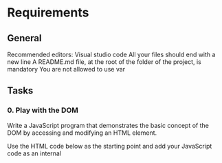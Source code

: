 # Requirements

## General

Recommended editors: Visual studio code
All your files should end with a new line
A README.md file, at the root of the folder of the project, is mandatory
You are not allowed to use var

## Tasks

### 0. Play with the DOM

Write a JavaScript program that demonstrates the basic concept of the DOM by accessing and modifying an HTML element.

Use the HTML code below as the starting point and add your JavaScript code as an internal <script> tag:

<!DOCTYPE html>
<html>
<head>
  <title>DOM Introduction</title>
</head>
<body>
  <p id="myParagraph">This is a paragraph.</p>
</body>
</html>
Write JavaScript code to select the element using its id and store it in a variable
Use the DOM API to modify the content of the <p> element to I successfully updated this paragraph with javascript
Make use of document.getElementById
Verify that the program successfully modifies the element content when the HTML file is opened in a browser.

### 1. Selecting HTML Elements Using Selectors

Write a JavaScript program that demonstrates the use of selectors to select specific HTML elements.

Use the HTML code below as the starting point and add your JavaScript code as an internal <script> tag:

<!DOCTYPE html>
<html>
<head>
  <title>Selecting Elements</title>
  <style>
    .highlight {
      color: red;
    }
  </style>
</head>
<body>
  <p class="highlight">This is a highlighted paragraph.</p>
  <p>This is a normal paragraph.</p>
</body>
</html>
Use the DOM API to modify the format of the <p class="highlight"> element to make the content boldened
Make use of document.querySelectorAll
Verify that the program successfully modifies the element content when the HTML file is opened in a browser.

### 2. Modifying Element Content, Attributes, and Styles

Write a JavaScript program that demonstrates the use of selectors to select specific HTML elements.

Use the HTML code below as the starting point and add your JavaScript code as an internal <script> tag:

<!DOCTYPE html>
<html>
<head>
  <title>Modifying Elements</title>
  <style>
    img {
      border: 1px solid black;
    }
  </style>
</head>
<body>
  <img id="myImage" src="https://picsum.photos/200/300" alt="My Image">
</body>
</html>
Write JavaScript code to select the <img> element using its id and store it in a variable.
Use the DOM API to modify the following:
the src to https://picsum.photos/200/301,
the alt to New image
the border style to 2px solid red
Make use of document.getElementById
Verify that the program successfully modifies the element content when the HTML file is opened in a browser.

### 3. Creating, Appending, and Removing Elements

Write a JavaScript program that demonstrates the creation, appending, and removal of elements using the DOM.

Use the HTML code below as the starting point and add your JavaScript code as an internal <script> tag:

<!DOCTYPE html>
<html>
<head>
  <title>Creating and Removing Elements</title>
</head>
<body>
  <div id="container"></div>
</body>
</html>
Write JavaScript code to select the container element using its id and store it in a variable.
Use the DOM API to create a new <p> element, and add New paragraph as its content
Append the newly created elements to the container element.
Add a button that removes/hides the newly created paragraph when first click and shows it when clicked again
Verify that the program successfully creates, appends, and toggles elements when the HTML file is opened in a browser.
